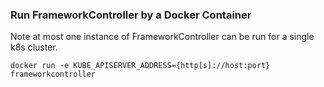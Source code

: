### Run FrameworkController by a Docker Container

Note at most one instance of FrameworkController can be run for a single k8s cluster.

```shell
docker run -e KUBE_APISERVER_ADDRESS={http[s]://host:port} frameworkcontroller
```
